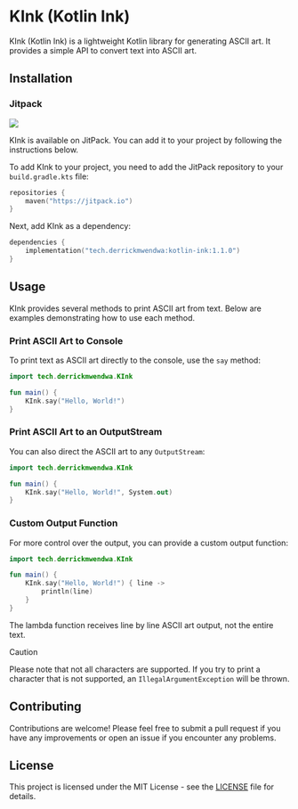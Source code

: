 # KInk (Kotlin Ink)

KInk (Kotlin Ink) is a lightweight Kotlin library for generating ASCII art. It provides a simple API to convert text
into ASCII art.

## Installation

### Jitpack

[![](https://jitpack.io/v/Derrick-Mwendwa/KotlinInk.svg)](https://jitpack.io/#Derrick-Mwendwa/KotlinInk)

KInk is available on JitPack. You can add it to your project by following the instructions below.

To add KInk to your project, you need to add the JitPack repository to your `build.gradle.kts` file:

```kotlin
repositories {
    maven("https://jitpack.io")
}
```

Next, add KInk as a dependency:

```kotlin
dependencies {
    implementation("tech.derrickmwendwa:kotlin-ink:1.1.0")
}
```

## Usage

KInk provides several methods to print ASCII art from text. Below are examples demonstrating how to use each method.

### Print ASCII Art to Console

To print text as ASCII art directly to the console, use the `say` method:

```kotlin
import tech.derrickmwendwa.KInk

fun main() {
    KInk.say("Hello, World!")
}
```

### Print ASCII Art to an OutputStream

You can also direct the ASCII art to any `OutputStream`:

```kotlin
import tech.derrickmwendwa.KInk

fun main() {
    KInk.say("Hello, World!", System.out)
}
```

### Custom Output Function

For more control over the output, you can provide a custom output function:

```kotlin
import tech.derrickmwendwa.KInk

fun main() {
    KInk.say("Hello, World!") { line ->
        println(line) 
    }
}
```

The lambda function receives line by line ASCII art output, not the entire text.

> [!CAUTION]
> Please note that not all characters are supported. If you try to print a character that is not supported, an `IllegalArgumentException` will be thrown.

## Contributing

Contributions are welcome! Please feel free to submit a pull request if you have any improvements or open an issue if
you encounter any problems.

## License

This project is licensed under the MIT License - see the [LICENSE](LICENSE) file for details.

